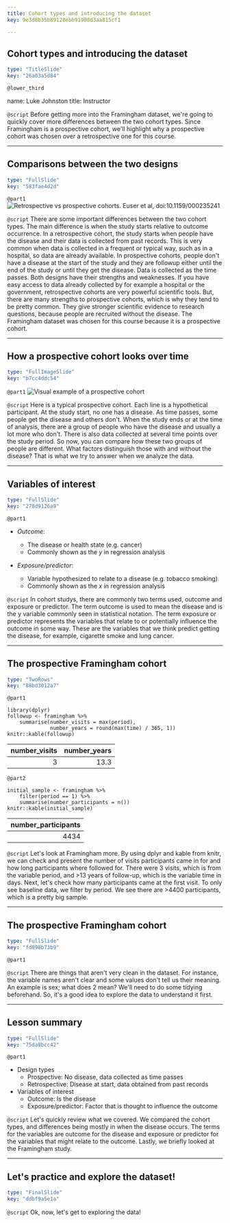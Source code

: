 ```yaml
---
title: Cohort types and introducing the dataset
key: 9e3d8b35b89128ebb91908d3aa815cf1

---
```

## Cohort types and introducing the dataset

```yaml
type: "TitleSlide"
key: "26a03a5d84"
```

`@lower_third`

name: Luke Johnston
title: Instructor


`@script`
Before getting more into the Framingham dataset, we're going to quickly cover more differences between the two cohort types. Since Framingham is a prospective cohort, we'll highlight why a prospective cohort was chosen over a retrospective one for this course.


---
## Comparisons between the two designs

```yaml
type: "FullSlide"
key: "583fae4d2d"
```

`@part1`
![Retrospective vs prospective cohorts. Euser et al, doi:10.1159/000235241](http://s3.amazonaws.com/assets.datacamp.com/production/repositories/2079/datasets/a183894d11c7317da3f4831b9e6b75cb4929942d/pro-vs-retro.png)


`@script`
There are some important differences between the two cohort types. The main difference is when the study starts relative to outcome occurrence. In a retrospective cohort, the study starts when people have the disease and their data is collected from past records. This is very common when data is collected in a frequent or typical way, such as in a hospital, so data are already available. In prospective cohorts, people don't have a disease at the start of the study and they are followup either until the end of the study or until they get the disease. Data is collected as the time passes. Both designs have their strengths and weaknesses. If you have easy access to data already collected by for example a hospital or the government, retrospective cohorts are very powerful scientific tools. But, there are many strengths to prospective cohorts, which is why they tend to be pretty common. They give stronger scientific evidence to research questions, because people are recruited without the disease. The Framingham dataset was chosen for this course because it is a prospective cohort.


---
## How a prospective cohort looks over time

```yaml
type: "FullImageSlide"
key: "b7cc4ddc54"
```

`@part1`
![Visual example of a prospective cohort](http://s3.amazonaws.com/assets.datacamp.com/production/repositories/2079/datasets/5008b35c45932322dbbdc87458ff4456ecaafedc/plot-prospective-outcome.png)


`@script`
Here is a typical prospective cohort. Each line is a hypothetical participant. At the study start, no one has a disease. As time passes, some people get the disease and others don't. When the study ends or at the time of analysis, there are a group of people who have the disease and usually a lot more who don't. There is also data collected at several time points over the study period. So now, you can compare how these two groups of people are different. What factors distinguish those with and without the disease? That is what we try to answer when we analyze the data.


---
## Variables of interest

```yaml
type: "FullSlide"
key: "278d9126a9"
```

`@part1`
- *Outcome*: 
    - The disease or health state (e.g. cancer)
    - Commonly shown as the $y$ in regression analysis

- *Exposure/predictor*: 
    - Variable hypothesized to relate to a disease (e.g. tobacco smoking)
    - Commonly shown as the $x$ in regression analysis


`@script`
In cohort studys, there are commonly two terms used, outcome and exposure or predictor. The term outcome is used to mean the disease and is the y variable commonly seen in statistical notation. The term exposure or predictor represents the variables that relate to or potentially influence the outcome in some way. These are the variables that we think predict getting the disease, for example, cigarette smoke and lung cancer.


---
## The prospective Framingham cohort

```yaml
type: "TwoRows"
key: "88bd3012a7"
```

`@part1`
```{r}
library(dplyr)
followup <- framingham %>%
    summarise(number_visits = max(period),
              number_years = round(max(time) / 365, 1))
knitr::kable(followup)
```

| number_visits| number_years|
|-------------:|------------:|
|             3|         13.3|


`@part2`
```{r}
initial_sample <- framingham %>% 
    filter(period == 1) %>% 
    summarise(number_participants = n())
knitr::kable(initial_sample)
```

| number_participants|
|-------------------:|
|                4434|


`@script`
Let's look at Framingham more. By using dplyr and kable from knitr, we can check and present the number of visits participants came in for and how long participants where followed for. There were 3 visits, which is from the variable period, and >13 years of follow-up, which is the variable time in days. Next, let's check how many participants came at the first visit. To only see baseline data, we filter by period. We see there are >4400 participants, which is a pretty big sample.


---
## The prospective Framingham cohort

```yaml
type: "FullSlide"
key: "fd098b73b9"
```

`@part1`



`@script`
There are things that aren't very clean in the dataset. For instance, the variable names aren't clear and some values don't tell us their meaning. An example is sex; what does 2 mean? We'll need to do some tidying beforehand. So, it's a good idea to explore the data to understand it first.


---
## Lesson summary

```yaml
type: "FullSlide"
key: "75da8bcc42"
```

`@part1`
- Design types
    - Prospective: No disease, data collected as time passes
    - Retrospective: Disease at start, data obtained from past records
- Variables of interest
    - Outcome: Is the disease 
    - Exposure/predictor: Factor that is thought to influence the outcome


`@script`
Let's quickly review what we covered. We compared the cohort types, and differences being mostly in when the disease occurs. The terms for the variables are outcome for the disease and exposure or predictor for the variables that might relate to the outcome. Lastly, we briefly looked at the Framingham study.


---
## Let's practice and explore the dataset!

```yaml
type: "FinalSlide"
key: "ddbf9a5e1a"
```

`@script`
Ok, now, let's get to exploring the data!

